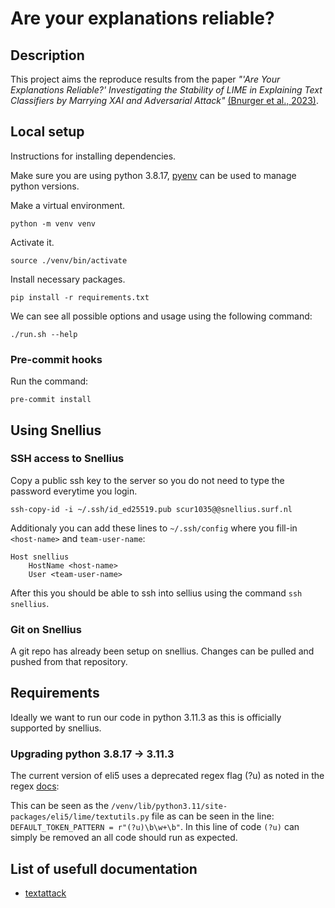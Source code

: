 # Are your explanations reliable?

## Description
This project aims the reproduce results from the paper *"'Are Your Explanations Reliable?'
Investigating the Stability of LIME in Explaining Text Classifiers by Marrying
XAI and Adversarial Attack"* [(Bnurger et al., 2023)](https://arxiv.org/pdf/2305.12351.pdf).

## Local setup
Instructions for installing dependencies.

Make sure you are using python 3.8.17, [pyenv](https://github.com/pyenv/pyenv) can be used to manage python versions.

Make a virtual environment.
```
python -m venv venv
```

Activate it.
```
source ./venv/bin/activate
```

Install necessary packages.
```
pip install -r requirements.txt
```

We can see all possible options and usage using the following command:
```
./run.sh --help
```

### Pre-commit hooks
Run the command:
```
pre-commit install
```

## Using Snellius

### SSH access to Snellius
Copy a public ssh key to the server so you do not need to type the password
everytime you login.
```
ssh-copy-id -i ~/.ssh/id_ed25519.pub scur1035@@snellius.surf.nl
```

Additionaly you can add these lines to `~/.ssh/config` where you fill-in `<host-name>` and `team-user-name`:
```
Host snellius
    HostName <host-name>
    User <team-user-name>
```

After this you should be able to ssh into sellius using the command `ssh snellius`.

### Git on Snellius
A git repo has already been setup on snellius. Changes can be pulled and pushed
from that repository.

## Requirements
Ideally we want to run our code in python 3.11.3 as this is officially supported
by snellius.

### Upgrading python 3.8.17 -> 3.11.3
The current version of eli5 uses a deprecated regex flag (?u) as noted in the
regex [docs](https://docs.python.org/3/library/re.html?highlight=re%20global%20flag#flags):

This can be seen as the `/venv/lib/python3.11/site-packages/eli5/lime/textutils.py` file
as can be seen in the line: `DEFAULT_TOKEN_PATTERN = r"(?u)\b\w+\b"`. In this line of code
`(?u)` can simply be removed an all code should run as expected.

## List of usefull documentation
- [textattack](https://textattack.readthedocs.io/en/latest/0_get_started/basic-Intro.html)
